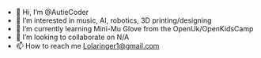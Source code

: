 - 👋 Hi, I’m @AutieCoder
- 👀 I’m interested in music, AI, robotics, 3D printing/designing
- 🌱 I’m currently learning Mini-Mu Glove from the OpenUk/OpenKidsCamp
- 💞️ I’m looking to collaborate on N/A
- 📫 How to reach me Lolaringer1@gmail.com

<!---
AutieCoder/AutieCoder is a ✨ special ✨ repository because its `README.md` (this file) appears on your GitHub profile.
You can click the Preview link to take a look at your changes.
--->

